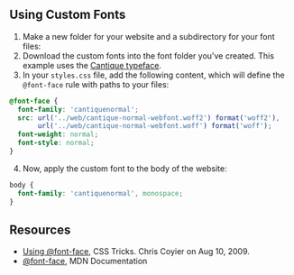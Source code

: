 ## Using Custom Fonts

1. Make a new folder for your website and a subdirectory for your font files:
2. Download the custom fonts into the font folder you've created. This example uses the [Cantique typeface](https://gitlab.com/velvetyne/cantique).
3. In your `styles.css` file, add the following content, which will define the `@font-face` rule with paths to your files:

```css
@font-face {
  font-family: 'cantiquenormal';
  src: url('../web/cantique-normal-webfont.woff2') format('woff2'),
       url('../web/cantique-normal-webfont.woff') format('woff');
  font-weight: normal;
  font-style: normal;
}
```

4. Now, apply the custom font to the body of the website:

```css
body {
  font-family: 'cantiquenormal', monospace;
}
```

## Resources

* [Using @font-face](https://css-tricks.com/snippets/css/using-font-face/), CSS Tricks. Chris Coyier on Aug 10, 2009.
* [@font-face](https://developer.mozilla.org/en-US/docs/Web/CSS/@font-face), MDN Documentation